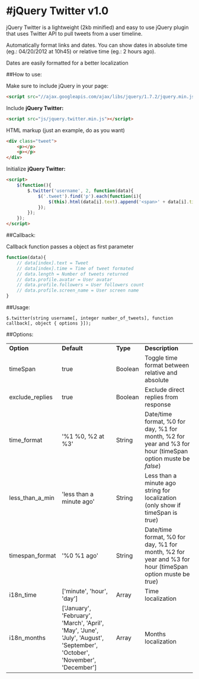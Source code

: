 #jQuery Twitter v1.0
====================

jQuery Twitter is a lightweight (2kb minified) and easy to use jQuery plugin that uses Twitter API to pull tweets from a user timeline.

Automatically format links and dates. You can show dates in absolute time (eg.: 04/20/2012 at 10h45) or relative time (eg.: 2 hours ago).

Dates are easily formatted for a better localization

##How to use:

Make sure to include jQuery in your page:

```html
<script src="//ajax.googleapis.com/ajax/libs/jquery/1.7.2/jquery.min.js"></script>
```

Include **jQuery Twitter:**

```html
<script src="js/jquery.twitter.min.js"></script>
```

HTML markup (just an example, do as you want)

```html
<div class="tweet">
	<p></p>
	<p></p>
</div>
```
Initialize **jQuery Twitter:**

```html
<script>
	$(function(){
		$.twitter('username', 2, function(data){
			$('.tweet').find('p').each(function(i){
				$(this).html(data[i].text).append('<span>' + data[i].time + '</span>');
			});
		});
	});
</script>
```
	
##Callback:

Callback function passes a object as first parameter

```js
function(data){
	// data[index].text = Tweet
	// data[index].time = Time of tweet formated
	// data.length = Number of tweets returned
	// data.profile.avatar = User avatar
	// data.profile.followers = User followers count
	// data.profile.screen_name = User screen name
}
```
	
##Usage:

	$.twitter(string username[, integer number_of_tweets], function callback[, object { options }]);
	
##Options:

<table>
	<tr>
		<td><strong>Option</strong></td>
		<td><strong>Default</strong></td>
		<td><strong>Type</strong></td>
		<td><strong>Description</strong></td>
	</tr>
	<tr>
		<td>timeSpan</td>
		<td>true</td>
		<td>Boolean</td>
		<td>Toggle time format between relative and absolute</td>
	</tr>
	<tr>
		<td>exclude_replies</td>
		<td>true</td>
		<td>Boolean</td>
		<td>Exclude direct replies from response</td>
	</tr>
	<tr>
		<td>time_format</td>
		<td>'%1 %0, %2 at %3'</td>
		<td>String</td>
		<td>Date/time format, %0 for day, %1 for month, %2 for year and %3 for hour (timeSpan option muste be <em>false</em>)</td>
	</tr>
	<tr>
		<td>less_than_a_min</td>
		<td>'less than a minute ago'</td>
		<td>String</td>
		<td>Less than a minute ago string for localization (only show if timeSpan is <em>true</em>)</td>
	</tr>
	<tr>
		<td>timespan_format</td>
		<td>'%0 %1 ago'</td>
		<td>String</td>
		<td>Date/time format, %0 for day, %1 for month, %2 for year and %3 for hour (timeSpan option muste be <em>true</em>)</td>
	</tr>
	<tr>
		<td>i18n_time</td>
		<td>['minute', 'hour', 'day']</td>
		<td>Array</td>
		<td>Time localization</td>
	</tr>
	<tr>
		<td>i18n_months</td>
		<td>['January', 'February', 'March', 'April', 'May', 'June', 'July', 'August', 'September', 'October', 'November', 'December']</td>
		<td>Array</td>
		<td>Months localization</td>
	</tr>
</table>